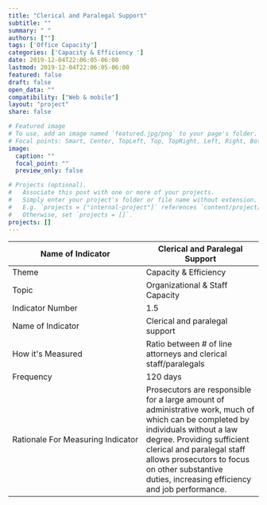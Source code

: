 ```yaml
---
title: "Clerical and Paralegal Support"
subtitle: ""
summary: " "
authors: [""]
tags: ['Office Capacity']
categories: ['Capacity & Efficiency ']
date: 2019-12-04T22:06:05-06:00
lastmod: 2019-12-04T22:06:05-06:00
featured: false
draft: false
open_data: ""
compatibility: ["Web & mobile"]
layout: "project"
share: false

# Featured image
# To use, add an image named `featured.jpg/png` to your page's folder.
# Focal points: Smart, Center, TopLeft, Top, TopRight, Left, Right, BottomLeft, Bottom, BottomRight.
image:
  caption: ""
  focal_point: ""
  preview_only: false

# Projects (optional).
#   Associate this post with one or more of your projects.
#   Simply enter your project's folder or file name without extension.
#   E.g. `projects = ["internal-project"]` references `content/project/deep-learning/index.md`.
#   Otherwise, set `projects = []`.
projects: []
---
```



| **Name of Indicator**             | **Clerical and Paralegal Support**                                                                                                                                                                                                                                                               |
|-----------------------------------|--------------------------------------------------------------------------------------------------------------------------------------------------------------------------------------------------------------------------------------------------------------------------------------------------|
| Theme                             | Capacity & Efficiency                                                                                                                                                                                                                                                                            |
| Topic                             | Organizational & Staff Capacity                                                                                                                                                                                                                                                                  |
| Indicator Number                  | 1.5                                                                                                                                                                                                                                                                                              |
| Name of Indicator                 | Clerical and paralegal support                                                                                                                                                                                                                                                                   |
| How it's Measured                 | Ratio between # of line attorneys and clerical staff/paralegals                                                                                                                                                                                                                                  |
| Frequency                         | 120 days                                                                                                                                                                                                                                                                                         |
| Rationale For Measuring Indicator | Prosecutors are responsible for a large amount of administrative work, much of which can be completed by individuals without a law degree. Providing sufficient clerical and paralegal staff allows prosecutors to focus on other substantive duties, increasing efficiency and job performance. |
